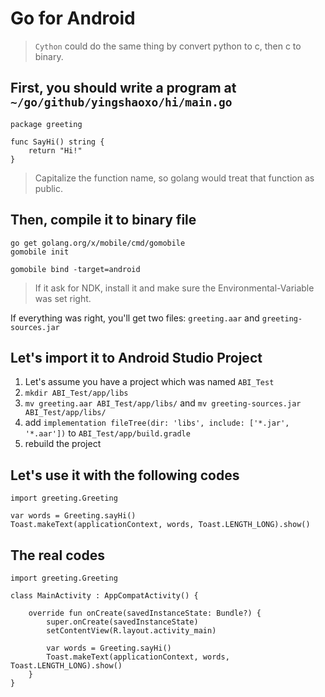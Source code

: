 # Go for Android

> `Cython` could do the same thing by convert python to c, then c to binary.

## First, you should write a program at `~/go/github/yingshaoxo/hi/main.go`

```text
package greeting

func SayHi() string {
    return "Hi!"
}
```

> Capitalize the function name, so golang would treat that function as public.

## Then, compile it to binary file

```text
go get golang.org/x/mobile/cmd/gomobile
gomobile init
```

```text
gomobile bind -target=android
```

> If it ask for NDK, install it and make sure the Environmental-Variable was set right.

If everything was right, you'll get two files: `greeting.aar` and `greeting-sources.jar`

## Let's import it to Android Studio Project

1. Let's assume you have a project which was named `ABI_Test`
2. `mkdir ABI_Test/app/libs`
3. `mv greeting.aar ABI_Test/app/libs/` and `mv greeting-sources.jar ABI_Test/app/libs/`
4. add `implementation fileTree(dir: 'libs', include: ['*.jar', '*.aar'])` to `ABI_Test/app/build.gradle`
5. rebuild the project

## Let's use it with the following codes

```text
import greeting.Greeting

var words = Greeting.sayHi()
Toast.makeText(applicationContext, words, Toast.LENGTH_LONG).show()
```

## The real codes

```text
import greeting.Greeting

class MainActivity : AppCompatActivity() {

    override fun onCreate(savedInstanceState: Bundle?) {
        super.onCreate(savedInstanceState)
        setContentView(R.layout.activity_main)

        var words = Greeting.sayHi()
        Toast.makeText(applicationContext, words, Toast.LENGTH_LONG).show()
    }
}
```


